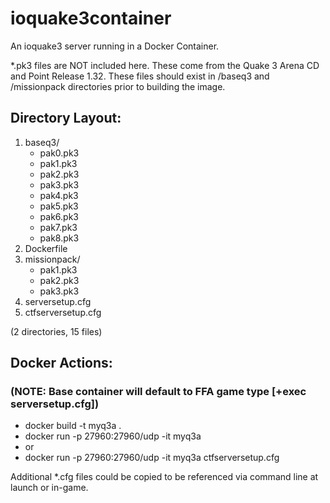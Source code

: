# ioquake3container

An ioquake3 server running in a Docker Container.

*.pk3 files are NOT included here. These come from the Quake 3 Arena CD and Point Release 1.32. These files should exist in /baseq3 and /missionpack directories prior to building the image.

## Directory Layout:

1. baseq3/
    * pak0.pk3
    * pak1.pk3
    * pak2.pk3
    * pak3.pk3
    * pak4.pk3
    * pak5.pk3
    * pak6.pk3
    * pak7.pk3
    * pak8.pk3
2. Dockerfile
3. missionpack/
    * pak1.pk3
    * pak2.pk3
    * pak3.pk3
4. serversetup.cfg
5. ctfserversetup.cfg

(2 directories, 15 files)

## Docker Actions:
### (NOTE: Base container will default to FFA game type [+exec serversetup.cfg])

* docker build -t myq3a .
* docker run -p 27960:27960/udp -it myq3a
*   or
* docker run -p 27960:27960/udp -it myq3a ctfserversetup.cfg

Additional *.cfg files could be copied to be referenced via command line at launch or in-game.

